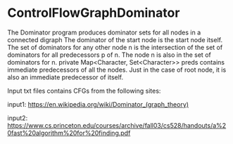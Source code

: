# ControlFlowGraphDominator
The Dominator program produces dominator sets for all nodes in a connected digraph The dominator of the start node is the start node itself. The set of dominators for any other node n is the intersection of the set of dominators for all predecessors p of n. The node n is also in the set of dominators for n. private Map&lt;Character, Set&lt;Character>> preds contains immediate predecessors of all the nodes. Just in the case of root node, it is also an immediate predecessor of itself.


Input txt files contains CFGs from the following sites:

input1: https://en.wikipedia.org/wiki/Dominator_(graph_theory)

input2: https://www.cs.princeton.edu/courses/archive/fall03/cs528/handouts/a%20fast%20algorithm%20for%20finding.pdf
